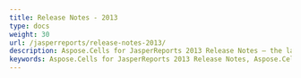 ```yaml
---
title: Release Notes - 2013
type: docs
weight: 30
url: /jasperreports/release-notes-2013/
description: Aspose.Cells for JasperReports 2013 Release Notes – the latest enhancements, new features, and fixes.
keywords: Aspose.Cells for JasperReports 2013 Release Notes, Aspose.Cells for JasperReports 2013 updates and fixes
---
```



